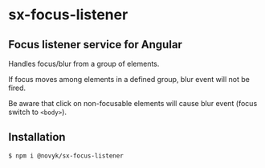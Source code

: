 # sx-focus-listener

## Focus listener service for Angular

Handles focus/blur from a group of elements.

If focus moves among elements in a defined group, blur event will not be fired.

Be aware that click on non-focusable elements will cause blur event (focus switch to `<body>`).


## Installation

```
$ npm i @novyk/sx-focus-listener
```

